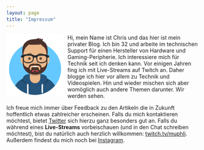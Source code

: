 ```yaml
---
layout: page
title: "Impressum"
---
```


<img src="/assets/me.png" width="150" style="float:left; margin-right:10px; margin-bottom:10px">

Hi, mein Name ist Chris und das hier ist mein privater Blog. Ich bin 32 und arbeite im technischen Support für einen Hersteller von Hardware und Gaming-Peripherie. Ich interessiere mich für Technik seit ich denken kann. Vor einigen Jahren fing ich mit Live-Streams auf Twitch an. Daher blogge ich hier vor allem zu Technik und Videospielen. Hin und wieder mischen sich aber womöglich auch andere Themen darunter. Wir werden sehen.

Ich freue mich immer über Feedback zu den Artikeln die in Zukunft hoffentlich etwas zahlreicher erscheinen. Falls du mich kontaktieren möchtest, bietet [Twitter](https://www.twitter.com/muphli) sich hierzu ganz besonders gut an. Falls du während eines **Live-Streams** vorbeischauen (und in den Chat schreiben möchtest), bist du natürlich auch herzlich willkommen: [twitch.tv/muphli](https://www.twitch.tv/muphli). Außerdem findest du mich noch bei [Instagram](https://www.instagram.com/muphli).
